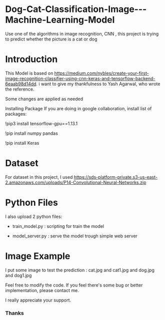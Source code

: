 # Dog-Cat-Classification-Image---Machine-Learning-Model
Use one of the algorithms in image recognition, CNN , this project is trying to predict whether the picture is a cat or dog

# Introduction
This Model is based on https://medium.com/nybles/create-your-first-image-recognition-classifier-using-cnn-keras-and-tensorflow-backend-6eaab98d14dd. i want to give my thankfulness to Yash Agarwal, who wrote the reference.

Some changes are applied as needed

Installing Package
If you are doing in google collaboration, install list of packages:

!pip3 install tensorflow-gpu==1.13.1

!pip install numpy pandas

!pip install Keras

# Dataset
For dataset in this project, I used https://sds-platform-private.s3-us-east-2.amazonaws.com/uploads/P14-Convolutional-Neural-Networks.zip

# Python Files
I also upload 2 python files:

- train_model.py : scripting for train the model

- model_server.py : serve the model trough simple web server

# Image Example
I put some image to test the prediction : cat.jpg and cat1.jpg and dog.jpg and dog1.jpg

Feel free to modify the code. If you feel there's some bug or better implementation, please contact me. 

I really appreciate your support.

### Thanks ###

